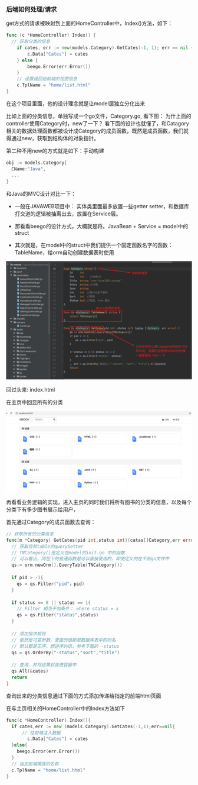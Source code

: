### 后端如何处理/请求

get方式的请求被映射到上面的HomeController中，Index()方法，如下：

```go
func (c *HomeController) Index() {
  // 获取分类的信息
	if cates, err := new(models.Category).GetCates(-1, 1); err == nil {
		c.Data["Cates"] = cates
	} else {
		beego.Error(err.Error())
	}
	// 设置返回给前端的视图信息
	c.TplName = "home/list.html"
}
```

在这个项目里面，他的设计理念就是让model层独立分化出来

比如上面的分类信息，单独写成一个go文件，Category.go,  看下图： 为什上面的controller使用Category时，new了一下？ 看下面的设计也就懂了，和Catagory相关的数据处理函数都被设计成Category的成员函数，既然是成员函数，我们就得通过new，获取到结构体的对象指针。

第二种不用new的方式就是如下：手动构建

```go
obj := models.Category{
  CName:"Java",
  ...
}
```

和Java的MVC设计对比一下：

* 一般在JAVAWEB项目中： 实体类里面最多放置一些getter setter，和数据库打交道的逻辑被抽离出去，放置在Service层。

* 那看看beego的设计方式，大概就是将。JavaBean + Service = model中的struct
* 其次就是，在model中的struct中我们提供一个固定函数名字的函数： TableName，给orm自动创建数据表时使用

![](./image/4.png)



回过头来:  index.html 

在主页中回显所有的分类

![](./image/主页图片.png)



再看看业务逻辑的实现，进入主页的同时我们将所有图书的分类的信息，以及每个分类下有多少图书展示给用户，

首先通过Category的成员函数去查询：

```go
// 获取所有的分类信息
func(m *Category) GetCates(pid int,status int)(catas[]Category,err error){
  // 获取目标table的querySetter
  // TNCategory()是定义在model的init.go 中的函数
  // 可以看出，同包下的普通函数是可以直接使用的，即使定义的在不到go文件中
  qs:= orm.newOrm().QueryTable(TNCategory())
  
  if pid > -1{
    qs = qs.Filter("pid"，pid)
  }
  
  if status == 0 || status == 1{
    // Filter 相当于加条件： where status = x
    qs = qs.Filter("status",status)
  }
  
  // 添加排序规则
  // 依然是可变参数，里面的值都是数据库表中的列名
  // 默认都是正序，想逆序的话，参考下面的 -status
  qs = qs.OrderBy("-status","sort","title")
  
  // 查询，并将结果封装进容器中
  qs.All(&cates)
  return
}
```



查询出来的分类信息通过下面的方式添加传递给指定的前端html页面

在与主页相关的HomeController中的Index方法如下

```go
func(c *HomeController) Index(){
  if cates,err := new (models.Category).GetCates(-1,1);err==nil{
      // 往前端注入数据
    	c.Data["Cates"] = cates
  }else{
    beego.Error(err.Error())
  }
  // 指定前端模版的名称
  c.TplName = "home/list.html"
}
```

